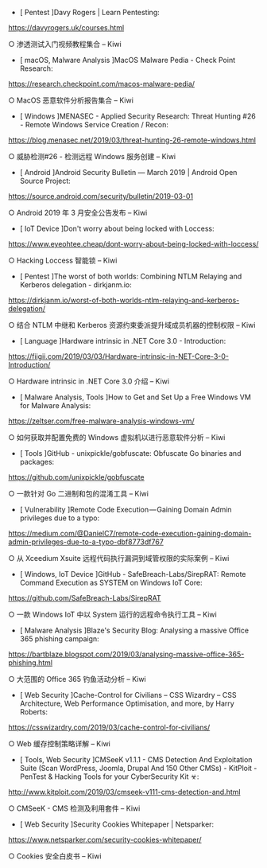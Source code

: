 * [ Pentest ]Davy Rogers | Learn Pentesting: 

https://davyrogers.uk/courses.html

○ 渗透测试入门视频教程集合  – Kiwi



* [ macOS, Malware Analysis ]MacOS Malware Pedia - Check Point Research: 

https://research.checkpoint.com/macos-malware-pedia/

○ MacOS 恶意软件分析报告集合 – Kiwi



* [ Windows ]MENASEC - Applied Security Research: Threat Hunting #26 - Remote Windows Service Creation / Recon: 

https://blog.menasec.net/2019/03/threat-hunting-26-remote-windows.html

○ 威胁检测#26 - 检测远程 Windows 服务创建 – Kiwi



* [ Android ]Android Security Bulletin — March 2019  |  Android Open Source Project: 

https://source.android.com/security/bulletin/2019-03-01

○  Android 2019 年 3 月安全公告发布 – Kiwi



* [ IoT Device ]Don't worry about being locked with Loccess: 

https://www.eyeohtee.cheap/dont-worry-about-being-locked-with-loccess/

○ Hacking Loccess 智能锁 – Kiwi



* [ Pentest ]The worst of both worlds: Combining NTLM Relaying and Kerberos delegation - dirkjanm.io: 

https://dirkjanm.io/worst-of-both-worlds-ntlm-relaying-and-kerberos-delegation/

○ 结合 NTLM 中继和 Kerberos 资源约束委派提升域成员机器的控制权限 – Kiwi



* [ Language ]Hardware intrinsic in .NET Core 3.0 - Introduction: 

https://fiigii.com/2019/03/03/Hardware-intrinsic-in-NET-Core-3-0-Introduction/

○ Hardware intrinsic in .NET Core 3.0 介绍 – Kiwi



* [ Malware Analysis, Tools ]How to Get and Set Up a Free Windows VM for Malware Analysis: 

https://zeltser.com/free-malware-analysis-windows-vm/

○ 如何获取并配置免费的 Windows 虚拟机以进行恶意软件分析  – Kiwi



* [ Tools ]GitHub - unixpickle/gobfuscate: Obfuscate Go binaries and packages: 

https://github.com/unixpickle/gobfuscate

○ 一款针对 Go 二进制和包的混淆工具  – Kiwi



* [ Vulnerability ]Remote Code Execution — Gaining Domain Admin privileges due to a typo: 

https://medium.com/@DanielC7/remote-code-execution-gaining-domain-admin-privileges-due-to-a-typo-dbf8773df767

○ 从 Xceedium Xsuite 远程代码执行漏洞到域管权限的实际案例  – Kiwi



* [ Windows, IoT Device ]GitHub - SafeBreach-Labs/SirepRAT: Remote Command Execution as SYSTEM on Windows IoT Core: 

https://github.com/SafeBreach-Labs/SirepRAT

○ 一款 Windows IoT 中以 System 运行的远程命令执行工具 – Kiwi



* [ Malware Analysis ]Blaze's Security Blog: Analysing a massive Office 365 phishing campaign: 

https://bartblaze.blogspot.com/2019/03/analysing-massive-office-365-phishing.html

○ 大范围的 Office 365 钓鱼活动分析 – Kiwi



* [ Web Security ]Cache-Control for Civilians – CSS Wizardry – CSS Architecture, Web Performance Optimisation, and more, by Harry Roberts: 

https://csswizardry.com/2019/03/cache-control-for-civilians/

○ Web 缓存控制策略详解 – Kiwi



* [ Tools, Web Security ]CMSeeK v1.1.1 - CMS Detection And Exploitation Suite (Scan WordPress, Joomla, Drupal And 150 Other CMSs) - KitPloit - PenTest & Hacking Tools for your CyberSecurity Kit ☣: 

http://www.kitploit.com/2019/03/cmseek-v111-cms-detection-and.html

○ CMSeeK - CMS 检测及利用套件 – Kiwi



* [ Web Security ]Security Cookies Whitepaper | Netsparker: 

https://www.netsparker.com/security-cookies-whitepaper/

○ Cookies 安全白皮书 – Kiwi
